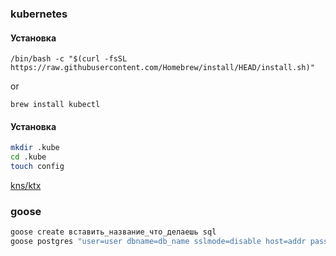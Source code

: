 ### kubernetes

#### Установка

`/bin/bash -c "$(curl -fsSL https://raw.githubusercontent.com/Homebrew/install/HEAD/install.sh)"`

or 

`brew install kubectl`

#### Установка

```bash
mkdir .kube
cd .kube
touch config
```

[kns/ktx](https://github.com/blendle/kns)


### goose
```bash
goose create вставить_название_что_делаешь sql
goose postgres "user=user dbname=db_name sslmode=disable host=addr password=pass" status
```
